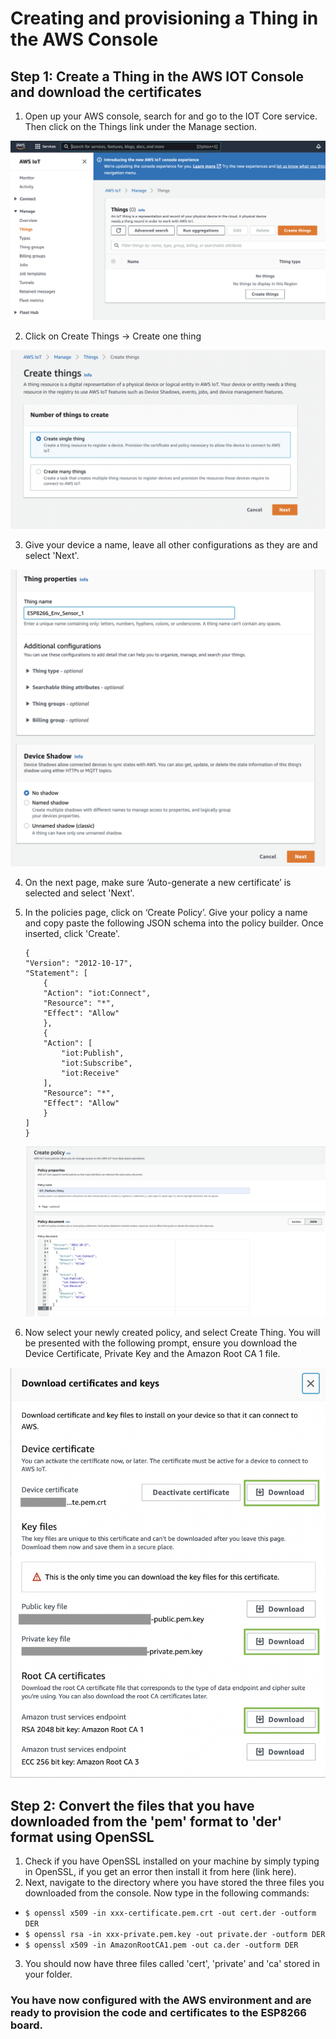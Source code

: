 # Creating and provisioning a Thing in the AWS Console

## Step 1: Create a Thing in the AWS IOT Console and download the certificates

1. Open up your AWS console, search for and go to the IOT Core service. Then click on the Things link under the Manage section.
<img src="../images/console/IOT_core_console.png">

2. Click on Create Things -> Create one thing
<img src="../images/console/create_thing_console.png">

3. Give your device a name, leave all other configurations as they are and select 'Next'. 
<img src="../images/console/thing_name_console.png">

4. On the next page, make sure ‘Auto-generate a new certificate’ is selected and select 'Next'.

5. In the policies page, click on ‘Create Policy’. Give your policy a name and copy paste the following JSON schema into the policy builder. Once inserted, click 'Create'.
    ```
    {
    "Version": "2012-10-17",
    "Statement": [
        {
        "Action": "iot:Connect",
        "Resource": "*",
        "Effect": "Allow"
        },
        {
        "Action": [
            "iot:Publish",
            "iot:Subscribe",
            "iot:Receive"
        ],
        "Resource": "*",
        "Effect": "Allow"
        }
    ]
    }
    ```
    <img src="../images/console/iot_policies_console.png"> 

6. Now select your newly created policy, and select Create Thing. You will be presented with the following prompt, ensure you download the Device Certificate, Private Key and the Amazon Root CA 1 file. 
<img src="../images/console/certificates_keys_console.png"> 


## Step 2: Convert the files that you have downloaded from the 'pem' format to 'der' format using OpenSSL
1. Check if you have OpenSSL installed on your machine by simply typing in OpenSSL, if you get an error then install it from here (link here).
2. Next, navigate to the directory where you have stored the three files you downloaded from the console. Now type in the following commands:

- `$ openssl x509 -in xxx-certificate.pem.crt -out cert.der -outform DER`
- `$ openssl rsa -in xxx-private.pem.key -out private.der -outform DER`
- `$ openssl x509 -in AmazonRootCA1.pem -out ca.der -outform DER`

3. You should now have three files called 'cert', 'private' and 'ca' stored in your folder.    
### You have now configured with the AWS environment and are ready to provision the code and certificates to the ESP8266 board. 
